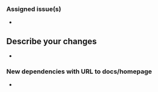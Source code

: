 ### Assigned issue(s)
<!-- Issue number from https://github.com/dotnize/badi-client/issues -->
<!-- Example: close #8, close #32 -->
- 

## Describe your changes
<!-- optional, but would be nice -->
- 

### New dependencies with URL to docs/homepage
<!-- Leave empty if none. -->
- 
